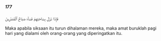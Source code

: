 ##### 177

<span class="ayah">فَإِذَا نَزَلَ بِسَاحَتِهِمْ فَسَآءَ صَبَاحُ ٱلْمُنذَرِينَ</span>

<span class="ayah_translation">Maka apabila siksaan itu turun dihalaman mereka, maka amat buruklah pagi hari yang dialami oleh orang-orang yang diperingatkan itu.</span>

